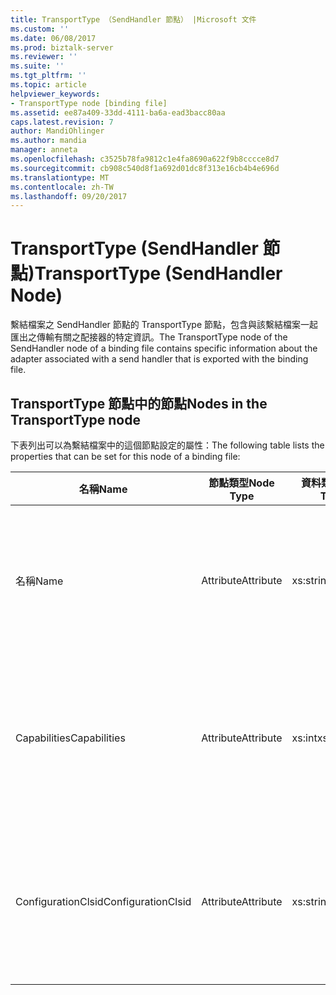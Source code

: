 ```yaml
---
title: TransportType （SendHandler 節點） |Microsoft 文件
ms.custom: ''
ms.date: 06/08/2017
ms.prod: biztalk-server
ms.reviewer: ''
ms.suite: ''
ms.tgt_pltfrm: ''
ms.topic: article
helpviewer_keywords:
- TransportType node [binding file]
ms.assetid: ee87a409-33dd-4111-ba6a-ead3bacc80aa
caps.latest.revision: 7
author: MandiOhlinger
ms.author: mandia
manager: anneta
ms.openlocfilehash: c3525b78fa9812c1e4fa8690a622f9b8cccce8d7
ms.sourcegitcommit: cb908c540d8f1a692d01dc8f313e16cb4b4e696d
ms.translationtype: MT
ms.contentlocale: zh-TW
ms.lasthandoff: 09/20/2017
---
```

# <a name="transporttype-sendhandler-node"></a><span data-ttu-id="0d821-102">TransportType (SendHandler 節點)</span><span class="sxs-lookup"><span data-stu-id="0d821-102">TransportType (SendHandler Node)</span></span>
<span data-ttu-id="0d821-103">繫結檔案之 SendHandler 節點的 TransportType 節點，包含與該繫結檔案一起匯出之傳輸有關之配接器的特定資訊。</span><span class="sxs-lookup"><span data-stu-id="0d821-103">The TransportType node of the SendHandler node of a binding file contains specific information about the adapter associated with a send handler that is exported with the binding file.</span></span>  
  
## <a name="nodes-in-the-transporttype-node"></a><span data-ttu-id="0d821-104">TransportType 節點中的節點</span><span class="sxs-lookup"><span data-stu-id="0d821-104">Nodes in the TransportType node</span></span>  
 <span data-ttu-id="0d821-105">下表列出可以為繫結檔案中的這個節點設定的屬性：</span><span class="sxs-lookup"><span data-stu-id="0d821-105">The following table lists the properties that can be set for this node of a binding file:</span></span>  
  
|<span data-ttu-id="0d821-106">**名稱**</span><span class="sxs-lookup"><span data-stu-id="0d821-106">**Name**</span></span>|<span data-ttu-id="0d821-107">**節點類型**</span><span class="sxs-lookup"><span data-stu-id="0d821-107">**Node Type**</span></span>|<span data-ttu-id="0d821-108">**資料類型**</span><span class="sxs-lookup"><span data-stu-id="0d821-108">**Data Type**</span></span>|<span data-ttu-id="0d821-109">**說明**</span><span class="sxs-lookup"><span data-stu-id="0d821-109">**Description**</span></span>|<span data-ttu-id="0d821-110">**限制**</span><span class="sxs-lookup"><span data-stu-id="0d821-110">**Restrictions**</span></span>|<span data-ttu-id="0d821-111">**註解**</span><span class="sxs-lookup"><span data-stu-id="0d821-111">**Comments**</span></span>|  
|--------------|-------------------|-------------------|---------------------|----------------------|------------------|  
|<span data-ttu-id="0d821-112">名稱</span><span class="sxs-lookup"><span data-stu-id="0d821-112">Name</span></span>|<span data-ttu-id="0d821-113">Attribute</span><span class="sxs-lookup"><span data-stu-id="0d821-113">Attribute</span></span>|<span data-ttu-id="0d821-114">xs:string</span><span class="sxs-lookup"><span data-stu-id="0d821-114">xs:string</span></span>|<span data-ttu-id="0d821-115">指定與傳送處理常式關聯之配接器的名稱。</span><span class="sxs-lookup"><span data-stu-id="0d821-115">Specifies the name of the adapter associated with the send handler.</span></span>|<span data-ttu-id="0d821-116">不需要</span><span class="sxs-lookup"><span data-stu-id="0d821-116">Not required</span></span>|<span data-ttu-id="0d821-117">預設值：空白</span><span class="sxs-lookup"><span data-stu-id="0d821-117">Default value: empty</span></span>|  
|<span data-ttu-id="0d821-118">Capabilities</span><span class="sxs-lookup"><span data-stu-id="0d821-118">Capabilities</span></span>|<span data-ttu-id="0d821-119">Attribute</span><span class="sxs-lookup"><span data-stu-id="0d821-119">Attribute</span></span>|<span data-ttu-id="0d821-120">xs:int</span><span class="sxs-lookup"><span data-stu-id="0d821-120">xs:int</span></span>|<span data-ttu-id="0d821-121">指定與傳送處理常式關聯之配接器的功能。</span><span class="sxs-lookup"><span data-stu-id="0d821-121">Specifies the capabilities of the adapter associated with the send handler.</span></span>|<span data-ttu-id="0d821-122">Required</span><span class="sxs-lookup"><span data-stu-id="0d821-122">Required</span></span>|<span data-ttu-id="0d821-123">預設值：無</span><span class="sxs-lookup"><span data-stu-id="0d821-123">Default value: none</span></span><br /><br /> <span data-ttu-id="0d821-124">可能的值包含 [Microsoft.BizTalk.ExplorerOM.Capabilities](http://msdn.microsoft.com/library/microsoft.biztalk.explorerom.capabilities.aspx) 列舉中可用的值。</span><span class="sxs-lookup"><span data-stu-id="0d821-124">Possible values include those available in the [Microsoft.BizTalk.ExplorerOM.Capabilities](http://msdn.microsoft.com/library/microsoft.biztalk.explorerom.capabilities.aspx) enumeration.</span></span>|  
|<span data-ttu-id="0d821-125">ConfigurationClsid</span><span class="sxs-lookup"><span data-stu-id="0d821-125">ConfigurationClsid</span></span>|<span data-ttu-id="0d821-126">Attribute</span><span class="sxs-lookup"><span data-stu-id="0d821-126">Attribute</span></span>|<span data-ttu-id="0d821-127">xs:string</span><span class="sxs-lookup"><span data-stu-id="0d821-127">xs:string</span></span>|<span data-ttu-id="0d821-128">指定與傳送處理常式關聯之配接器的組態 GUID。</span><span class="sxs-lookup"><span data-stu-id="0d821-128">Specifies the configuration GUID of the adapter associated with the send handler.</span></span>|<span data-ttu-id="0d821-129">不需要</span><span class="sxs-lookup"><span data-stu-id="0d821-129">Not required</span></span>|<span data-ttu-id="0d821-130">預設值：空白</span><span class="sxs-lookup"><span data-stu-id="0d821-130">Default value: empty</span></span>|